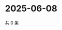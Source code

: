 # 2025-06-08

共 0 条

<!-- BEGIN ZHIHUVIDEO -->
<!-- 最后更新时间 Sun Jun 08 2025 20:19:30 GMT+0800 (China Standard Time) -->

<!-- END ZHIHUVIDEO -->
